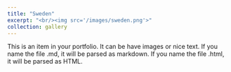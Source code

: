 ```yaml
---
title: "Sweden"
excerpt: "<br/><img src='/images/sweden.png'>"
collection: gallery
---
```


This is an item in your portfolio. It can be have images or nice text. If you name the file .md, it will be parsed as markdown. If you name the file .html, it will be parsed as HTML. 
